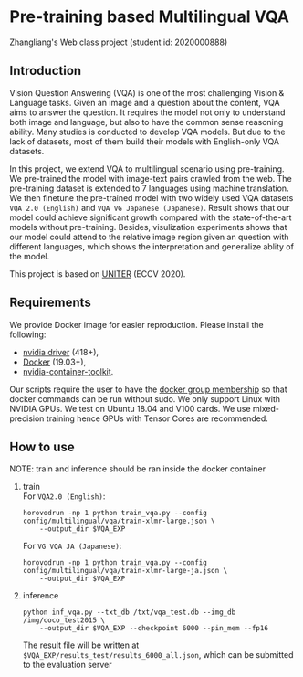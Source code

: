 # Pre-training based Multilingual VQA

Zhangliang's Web class project (student id: 2020000888)

## Introduction
Vision Question Answering (VQA) is one of the most challenging Vision & Language tasks. Given an image and a question about the content, VQA aims to answer the question. It requires the model not only to understand both image and language, but also to have the common sense reasoning ability. Many studies is conducted to develop VQA models. But due to the lack of datasets, most of them build their models with English-only VQA datasets. 

In this project, we extend VQA to multilingual scenario using pre-training. We pre-trained the model with image-text pairs crawled from the web. The pre-training dataset is extended to 7 languages using machine translation. We then finetune the pre-trained model with two widely used VQA datasets `VQA 2.0 (English)` and `VQA VG Japanese (Japanese)`. Result shows that our model could achieve significant growth compared with the state-of-the-art models without pre-training. Besides, visulization experiments shows that our model could attend to the relative image region given an question with different languages, which shows the interpretation and generalize ablity of the model. 

This project is based on [UNITER](https://arxiv.org/abs/1909.11740) (ECCV 2020).


## Requirements
We provide Docker image for easier reproduction. Please install the following:
  - [nvidia driver](https://docs.nvidia.com/cuda/cuda-installation-guide-linux/index.html#package-manager-installation) (418+), 
  - [Docker](https://docs.docker.com/install/linux/docker-ce/ubuntu/) (19.03+), 
  - [nvidia-container-toolkit](https://github.com/NVIDIA/nvidia-docker#quickstart).

Our scripts require the user to have the [docker group membership](https://docs.docker.com/install/linux/linux-postinstall/)
so that docker commands can be run without sudo.
We only support Linux with NVIDIA GPUs. We test on Ubuntu 18.04 and V100 cards.
We use mixed-precision training hence GPUs with Tensor Cores are recommended.

## How to use

NOTE: train and inference should be ran inside the docker container

1. train  
    For `VQA2.0 (English)`:
    ```
    horovodrun -np 1 python train_vqa.py --config config/multilingual/vqa/train-xlmr-large.json \
        --output_dir $VQA_EXP
    ```
    For `VG VQA JA (Japanese)`:
    ```
    horovodrun -np 1 python train_vqa.py --config config/multilingual/vqa/train-xlmr-large-ja.json \
        --output_dir $VQA_EXP
    ```
2. inference
    ```
    python inf_vqa.py --txt_db /txt/vqa_test.db --img_db /img/coco_test2015 \
        --output_dir $VQA_EXP --checkpoint 6000 --pin_mem --fp16
    ```
    The result file will be written at `$VQA_EXP/results_test/results_6000_all.json`, which can be
    submitted to the evaluation server
